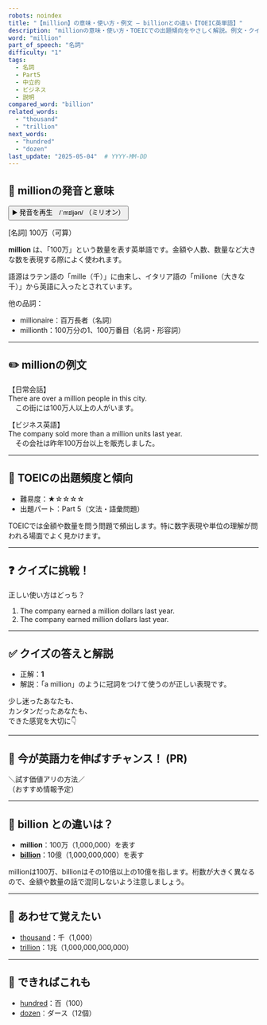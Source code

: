 ```yaml
---
robots: noindex
title: "【million】の意味・使い方・例文 ― billionとの違い【TOEIC英単語】"
description: "millionの意味・使い方・TOEICでの出題傾向をやさしく解説。例文・クイズ付きでbillionとの違いもわかりやすく学べます。"
word: "million"
part_of_speech: "名詞"
difficulty: "1"
tags:
  - 名詞
  - Part5
  - 中立的
  - ビジネス
  - 説明
compared_word: "billion"
related_words:
  - "thousand"
  - "trillion"
next_words:
  - "hundred"
  - "dozen"
last_update: "2025-05-04"  # YYYY-MM-DD
---
```


## 🔰 millionの発音と意味

<button class="play-audio" onclick="playTTS('million')">
  <span class="play-audio-main">
    ▶️ 発音を再生　/ˈmɪljən/
  </span>
  <span class="play-audio-sub">
    （ミリオン）
  </span>
</button>

[名詞] 100万（可算）

**million** は、「100万」という数量を表す英単語です。金額や人数、数量など大きな数を表現する際によく使われます。

語源はラテン語の「mille（千）」に由来し、イタリア語の「milione（大きな千）」から英語に入ったとされています。

他の品詞：  
- millionaire：百万長者（名詞）
- millionth：100万分の1、100万番目（名詞・形容詞）

---

## ✏️ millionの例文

【日常会話】  
There are over a million people in this city.  
　この街には100万人以上の人がいます。

【ビジネス英語】  
The company sold more than a million units last year.  
　その会社は昨年100万台以上を販売しました。

---

## 🎯 TOEICの出題頻度と傾向

- 難易度：★☆☆☆☆
- 出題パート：Part 5（文法・語彙問題）

TOEICでは金額や数量を問う問題で頻出します。特に数字表現や単位の理解が問われる場面でよく見かけます。

---

## ❓ クイズに挑戦！

正しい使い方はどっち？

1. The company earned a million dollars last year.  
2. The company earned million dollars last year.

---

## ✅ クイズの答えと解説

- 正解：**1**
- 解説：「a million」のように冠詞をつけて使うのが正しい表現です。

少し迷ったあなたも、  
カンタンだったあなたも、  
できた感覚を大切に👇️

---

## 🚀 今が英語力を伸ばすチャンス！ (PR)

<div class="info-center">
＼試す価値アリの方法／<br>  
（おすすめ情報予定）
</div>

---

## 🤔  billion との違いは？

- **million**：100万（1,000,000）を表す
- **[billion](/word/billion/)**：10億（1,000,000,000）を表す

millionは100万、billionはその10倍以上の10億を指します。桁数が大きく異なるので、金額や数量の話で混同しないよう注意しましょう。

---

## 🧩 あわせて覚えたい

- [thousand](/word/thousand/)：千（1,000）
- [trillion](/word/trillion/)：1兆（1,000,000,000,000）

---

## 📖 できればこれも

- [hundred](/word/hundred/)：百（100）
- [dozen](/word/dozen/)：ダース（12個）

<!-- cvid: aid13_bid19 -->
